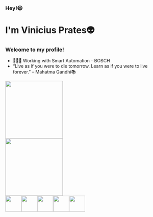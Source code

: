 ### Hey!😄
# I'm Vinicius Prates👽
### Welcome to my profile! 


- 🧑🏻‍💻 Working with Smart Automation - BOSCH
- “Live as if you were to die tomorrow. Learn as if you were to live forever.” – Mahatma Gandhi📚

<div>
  <a href="https://github.com/vinicius-prates">
  <img height="180em" src="https://github-readme-stats.vercel.app/api?username=vinicius-prates&show_icons=true&theme=tokyonight">
<br>
  <img height="180em" src="https://github-readme-stats.vercel.app/api/top-langs/?username=vinicius-prates&layout=compact&theme=tokyonight">
    </div>
  
  <div style="display: flex; flex-wrap: wrap;">
  <br>
  <img height="50" width="50" src="https://cdn.jsdelivr.net/gh/devicons/devicon/icons/java/java-original.svg">
  <img height="50" width="50" src="https://cdn.jsdelivr.net/gh/devicons/devicon/icons/python/python-original.svg">
  <img height="50" width="50" src="https://cdn.jsdelivr.net/gh/devicons/devicon/icons/javascript/javascript-original.svg">
  <img height="50" width="50" src="https://cdn.jsdelivr.net/gh/devicons/devicon/icons/html5/html5-original.svg">
  <img height="50" width="50" src="https://cdn.jsdelivr.net/gh/devicons/devicon/icons/css3/css3-original.svg">
  </div>
